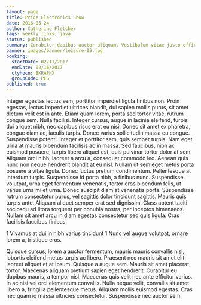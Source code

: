 ```yaml
---
layout: page
title: Price Electronics Show
date: 2016-05-24
author: Catherine Fletcher
tags: weekly links, java
status: published
summary: Curabitur dapibus auctor aliquam. Vestibulum vitae justo efficitur dolor eleifend.
banner: images/banner/leisure-05.jpg
booking:
  startDate: 02/11/2017
  endDate: 02/16/2017
  ctyhocn: BKRAPHX
  groupCode: PES
published: true
---
```

Integer egestas lectus sem, porttitor imperdiet ligula finibus non. Proin egestas, lectus imperdiet ultrices blandit, dui sapien mollis purus, sit amet dictum velit est in ante. Etiam quam lorem, porta sed tortor vitae, rutrum congue sem. Nulla facilisi. Integer cursus, augue in lacinia eleifend, turpis dui aliquet nibh, nec dapibus risus erat eu nisi. Donec sit amet ex pharetra, congue diam ac, iaculis turpis. Donec varius sollicitudin massa eu congue. Suspendisse potenti. Integer et porttitor sem, quis semper turpis.
Nam eget urna at mauris bibendum facilisis ac in massa. Sed faucibus, nibh ac euismod posuere, turpis libero aliquet est, quis pulvinar tortor dolor at sem. Aliquam orci nibh, laoreet a arcu a, consequat commodo leo. Aenean quis nunc non neque hendrerit blandit at eu nisl. Nullam ut sem eget metus porta posuere a vitae ligula. Donec luctus pretium condimentum. Pellentesque at interdum turpis. Suspendisse id porta nibh, a finibus nunc. Suspendisse volutpat, urna eget fermentum venenatis, tortor eros bibendum felis, ut varius urna mi et urna. Donec suscipit diam at venenatis porta. Suspendisse rutrum consectetur purus, vel sagittis dolor tincidunt sagittis. Mauris quis turpis ante. Aliquam aliquet semper erat sed dignissim. Class aptent taciti sociosqu ad litora torquent per conubia nostra, per inceptos himenaeos. Nullam sit amet arcu in diam egestas consectetur sed quis ligula. Cras facilisis faucibus finibus.

1 Vivamus at dui in nibh varius tincidunt
1 Nunc vel augue volutpat, ornare lorem a, tristique eros.

Quisque cursus, lorem a auctor fermentum, mauris mauris convallis nisl, lobortis eleifend metus turpis ac libero. Praesent nec mauris sit amet elit laoreet aliquet et at ipsum. Quisque a augue sem. Mauris sit amet placerat tortor. Maecenas aliquam pretium sapien eget hendrerit. Curabitur eu dapibus mauris, a tempor nisl. Maecenas quis velit nec ante efficitur varius. In ac nisi vel orci elementum convallis. Nulla neque velit, convallis sit amet libero a, fringilla pellentesque metus. Aliquam mollis euismod egestas. Cras nec quam id massa ultricies consectetur. Suspendisse nec auctor sem.
